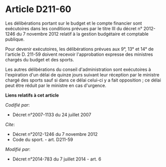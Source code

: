 # Article D211-60

Les délibérations portant sur le budget et le compte financier sont exécutoires dans les conditions prévues par le titre III
du décret n° 2012-1246 du 7 novembre 2012 relatif à la gestion budgétaire et comptable publique. 

Pour devenir exécutoires, les délibérations prévues aux 9°, 13° et 14° de l'article D. 211-59 doivent recevoir l'approbation
expresse des ministres chargés du budget et des sports. 

Les autres délibérations du conseil d'administration sont exécutoires à l'expiration d'un délai de quinze jours suivant leur
réception par le ministre chargé des sports sauf si dans ce délai celui-ci y a fait opposition ; ce délai peut être réduit
par le ministre en cas d'urgence.

**Liens relatifs à cet article**

_Codifié par_:

  - Décret n°2007-1133 du 24 juillet 2007

_Cite_:

  - Décret n°2012-1246 du 7 novembre 2012
  - Code du sport. - art. D211-59

_Modifié par_:

  - Décret n°2014-783 du 7 juillet 2014 - art. 6
